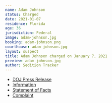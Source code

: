 ```yaml
---
name: Adam Johnson
status: Charged
date: 2021-01-07
residence: Florida
age: 36
jurisdiction: Federal
image: adam-johnson.jpg
booking: adam-johnson.png
courthouse: adam-johnson.jpg
layout: suspect
title: Adam Johnson charged on January 7, 2021
preview: adam-johnson.jpg
author: Sedition Tracker
---
```


- [DOJ Press Release](https://www.justice.gov/usao-dc/pr/three-men-charged-connection-events-us-capitol)
- [Information](https://extremism.gwu.edu/sites/g/files/zaxdzs2191/f/Andrew%20Johnson%20Information.pdf)
- [Statement of Facts](https://www.justice.gov/usao-dc/press-release/file/1351951/download)
- [Complaint](https://www.justice.gov/opa/page/file/1355516/download)